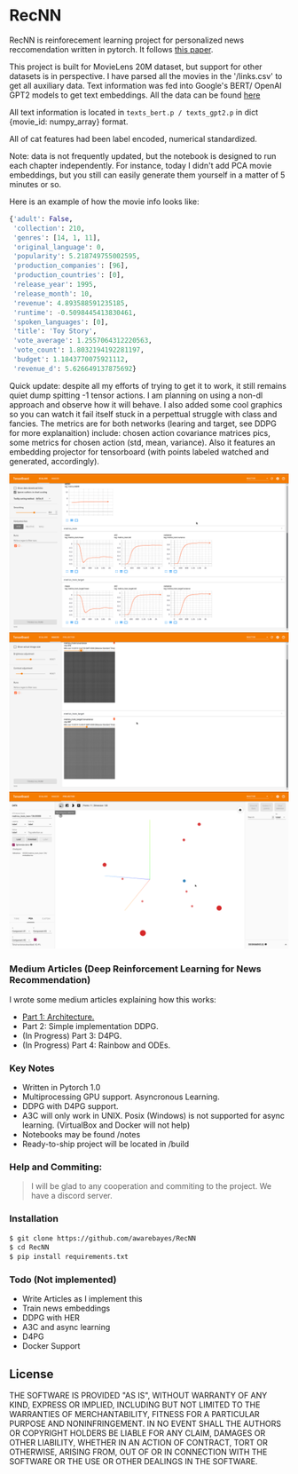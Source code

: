 # RecNN


RecNN is reinforecement learning project for personalized news reccomendation written in pytorch. It follows [this paper](https://arxiv.org/pdf/1810.12027.pdf).

This project is built for MovieLens 20M dataset, but support for other datasets is in perspective.
I have parsed all the movies in the '/links.csv' to get all auxiliary data. Text information was fed into Google's BERT/ OpenAI GPT2 models to get text embeddings. All the data can be found [here](https://drive.google.com/file/d/1TclEmCnZN_Xkl3TfUXL5ivPYmLnIjQSu/view?usp=sharing)

All text information is located in `texts_bert.p / texts_gpt2.p` in dict {movie_id: numpy_array} format.

All of cat features had been label encoded, numerical standardized.

Note: data is not frequently updated, but the notebook is designed to run each chapter independently. For instance, today I didn't add PCA movie embeddings, but you still can easily generate them yourself in a matter of 5 minutes or so.

Here is an example of how the movie info looks like:

```python
{'adult': False,
 'collection': 210,
 'genres': [14, 1, 11],
 'original_language': 0,
 'popularity': 5.218749755002595,
 'production_companies': [96],
 'production_countries': [0],
 'release_year': 1995,
 'release_month': 10,
 'revenue': 4.893588591235185,
 'runtime': -0.5098445413830461,
 'spoken_languages': [0],
 'title': 'Toy Story',
 'vote_average': 1.2557064312220563,
 'vote_count': 1.8032194192281197,
 'budget': 1.1843770075921112,
 'revenue_d': 5.626649137875692}
```

Quick update: despite all my efforts of trying to get it to work, it still remains quiet dump spitting -1 tensor actions. I am planning on using a non-dl approach and observe how it will behave. I also  added some cool graphics so you can watch it fail itself stuck in a perpettual struggle with class and fancies. The metrics are for both networks (learing and target, see DDPG for more explanaition) include: chosen action covariance matrices pics, some metrics for chosen action (std, mean, variance). Also it features an embedding projector for tensorboard (with points labeled watched and generated, accordingly).

![hello there weary coder](./res/graphs.png)
![a curse must have been placed upon thee soul](./res/cov.png)
![for otherwise you woulldnt have cometh here](./res/embeddings.png)

### Medium Articles (Deep Reinforcement Learning for News Recommendation)
I wrote some medium articles explaining how this works:
  -  [ Part 1: Architecture.](https://towardsdatascience.com/deep-reinforcement-learning-for-news-recommendation-part-1-architecture-5741b1a6ed56)
  -  Part 2: Simple implementation DDPG. 
  - (In Progress) Part 3: D4PG. 
  - (In Progress) Part 4: Rainbow and ODEs. 

### Key Notes
  - Written in Pytorch 1.0
  - Multiprocessing GPU support. Asyncronous Learning.
  - DDPG with D4PG support.
  - A3C will only work in UNIX. Posix (Windows) is not supported for async learning. (VirtualBox and Docker will not help)
  - Notebooks may be found /notes
  - Ready-to-ship project will be located in /build

### Help and Commiting:   
> I will be glad to any cooperation and commiting to the project. We have a discord server. 

### Installation
```sh
$ git clone https://github.com/awarebayes/RecNN
$ cd RecNN
$ pip install requirements.txt
```

### Todo (Not implemented)

- Write Articles as I implement this
- Train news embeddings
- DDPG with HER
- A3C and async learning
- D4PG
- Docker Support

License
----

THE SOFTWARE IS PROVIDED "AS IS", WITHOUT WARRANTY OF ANY KIND, EXPRESS OR IMPLIED, INCLUDING BUT NOT LIMITED TO THE WARRANTIES OF MERCHANTABILITY, FITNESS FOR A PARTICULAR PURPOSE AND NONINFRINGEMENT. IN NO EVENT SHALL THE AUTHORS OR COPYRIGHT HOLDERS BE LIABLE FOR ANY CLAIM, DAMAGES OR OTHER LIABILITY, WHETHER IN AN ACTION OF CONTRACT, TORT OR OTHERWISE, ARISING FROM, OUT OF OR IN CONNECTION WITH THE SOFTWARE OR THE USE OR OTHER DEALINGS IN THE SOFTWARE.


